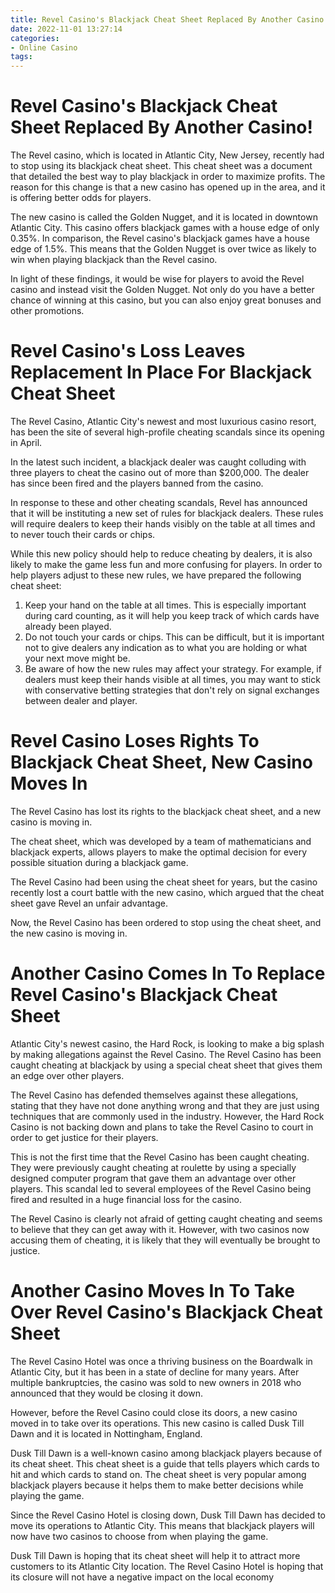 ```yaml
---
title: Revel Casino's Blackjack Cheat Sheet Replaced By Another Casino!
date: 2022-11-01 13:27:14
categories:
- Online Casino
tags:
---
```



#  Revel Casino's Blackjack Cheat Sheet Replaced By Another Casino!

The Revel casino, which is located in Atlantic City, New Jersey, recently had to stop using its blackjack cheat sheet. This cheat sheet was a document that detailed the best way to play blackjack in order to maximize profits. The reason for this change is that a new casino has opened up in the area, and it is offering better odds for players.

The new casino is called the Golden Nugget, and it is located in downtown Atlantic City. This casino offers blackjack games with a house edge of only 0.35%. In comparison, the Revel casino's blackjack games have a house edge of 1.5%. This means that the Golden Nugget is over twice as likely to win when playing blackjack than the Revel casino.

In light of these findings, it would be wise for players to avoid the Revel casino and instead visit the Golden Nugget. Not only do you have a better chance of winning at this casino, but you can also enjoy great bonuses and other promotions.

#  Revel Casino's Loss Leaves Replacement In Place For Blackjack Cheat Sheet

The Revel Casino, Atlantic City's newest and most luxurious casino resort, has been the site of several high-profile cheating scandals since its opening in April.

In the latest such incident, a blackjack dealer was caught colluding with three players to cheat the casino out of more than $200,000. The dealer has since been fired and the players banned from the casino.

In response to these and other cheating scandals, Revel has announced that it will be instituting a new set of rules for blackjack dealers. These rules will require dealers to keep their hands visibly on the table at all times and to never touch their cards or chips.

While this new policy should help to reduce cheating by dealers, it is also likely to make the game less fun and more confusing for players. In order to help players adjust to these new rules, we have prepared the following cheat sheet:

1. Keep your hand on the table at all times. This is especially important during card counting, as it will help you keep track of which cards have already been played.
2. Do not touch your cards or chips. This can be difficult, but it is important not to give dealers any indication as to what you are holding or what your next move might be.
3. Be aware of how the new rules may affect your strategy. For example, if dealers must keep their hands visible at all times, you may want to stick with conservative betting strategies that don't rely on signal exchanges between dealer and player.

#  Revel Casino Loses Rights To Blackjack Cheat Sheet, New Casino Moves In

The Revel Casino has lost its rights to the blackjack cheat sheet, and a new casino is moving in.

The cheat sheet, which was developed by a team of mathematicians and blackjack experts, allows players to make the optimal decision for every possible situation during a blackjack game.

The Revel Casino had been using the cheat sheet for years, but the casino recently lost a court battle with the new casino, which argued that the cheat sheet gave Revel an unfair advantage.

Now, the Revel Casino has been ordered to stop using the cheat sheet, and the new casino is moving in.

#  Another Casino Comes In To Replace Revel Casino's Blackjack Cheat Sheet

Atlantic City's newest casino, the Hard Rock, is looking to make a big splash by making allegations against the Revel Casino. The Revel Casino has been caught cheating at blackjack by using a special cheat sheet that gives them an edge over other players.

The Revel Casino has defended themselves against these allegations, stating that they have not done anything wrong and that they are just using techniques that are commonly used in the industry. However, the Hard Rock Casino is not backing down and plans to take the Revel Casino to court in order to get justice for their players.

This is not the first time that the Revel Casino has been caught cheating. They were previously caught cheating at roulette by using a specially designed computer program that gave them an advantage over other players. This scandal led to several employees of the Revel Casino being fired and resulted in a huge financial loss for the casino.

The Revel Casino is clearly not afraid of getting caught cheating and seems to believe that they can get away with it. However, with two casinos now accusing them of cheating, it is likely that they will eventually be brought to justice.

#  Another Casino Moves In To Take Over Revel Casino's Blackjack Cheat Sheet

The Revel Casino Hotel was once a thriving business on the Boardwalk in Atlantic City, but it has been in a state of decline for many years. After multiple bankruptcies, the casino was sold to new owners in 2018 who announced that they would be closing it down.

However, before the Revel Casino could close its doors, a new casino moved in to take over its operations. This new casino is called Dusk Till Dawn and it is located in Nottingham, England.

Dusk Till Dawn is a well-known casino among blackjack players because of its cheat sheet. This cheat sheet is a guide that tells players which cards to hit and which cards to stand on. The cheat sheet is very popular among blackjack players because it helps them to make better decisions while playing the game.

Since the Revel Casino Hotel is closing down, Dusk Till Dawn has decided to move its operations to Atlantic City. This means that blackjack players will now have two casinos to choose from when playing the game.

Dusk Till Dawn is hoping that its cheat sheet will help it to attract more customers to its Atlantic City location. The Revel Casino Hotel is hoping that its closure will not have a negative impact on the local economy
